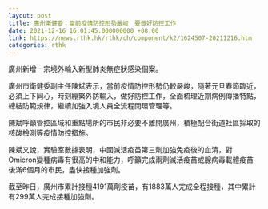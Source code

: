 ```yaml
---
layout: post
title: 廣州衛健委：當前疫情防控形勢嚴峻　要做好防控工作
date: 2021-12-16 16:01:45.000000000 +08:00
link: https://news.rthk.hk/rthk/ch/component/k2/1624507-20211216.htm
categories: rthk
---
```


廣州新增一宗境外輸入新型肺炎無症狀感染個案。

廣州市衛健委副主任陳斌表示，當前疫情防控形勢仍較嚴峻，隨著元旦春節臨近，必須上下同心，時刻繃緊外防輸入，做好防控工作，全面梳理近期病例傳播特點，總結防範規律，繼續加強入境人員全流程閉環管理等。

陳斌呼籲管控區域和重點場所的市民非必要不離開廣州，積極配合街道社區採取的核酸檢測等疫情防控措施。

陳斌又說，實驗室數據表明，中國滅活疫苗第三劑加強免疫後的血清，對Omicron變種病毒有很高的中和能力，呼籲完成兩劑滅活疫苗或腺病毒載體疫苗後滿6個月的市民，盡快接種加強劑。

截至昨日，廣州市累計接種4191萬劑疫苗，有1883萬人完成全程接種，其中累計有299萬人完成接種加強劑。
